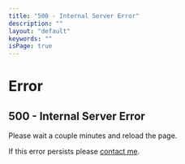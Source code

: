 ```yaml
---
title: "500 - Internal Server Error"
description: ""
layout: "default"
keywords: ""
isPage: true
---
```

# Error
## 500 - Internal Server Error
Please wait a couple minutes and reload the page.

If this error persists please [contact me](mailto:gregory@gregnk.com).
